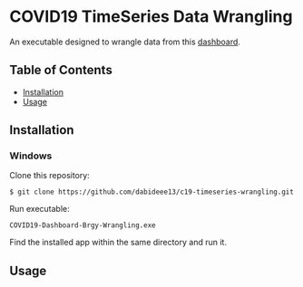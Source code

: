 # COVID19 TimeSeries Data Wrangling
An executable designed to wrangle data from this [dashboard](https://msuiit.edu.ph/covid19/).

## Table of Contents
- [Installation](#Installation)
- [Usage](#Usage)

## Installation
### Windows

Clone this repository:
```
$ git clone https://github.com/dabideee13/c19-timeseries-wrangling.git
```

Run executable:
```
COVID19-Dashboard-Brgy-Wrangling.exe
```

Find the installed app within the same directory and run it.

## Usage
